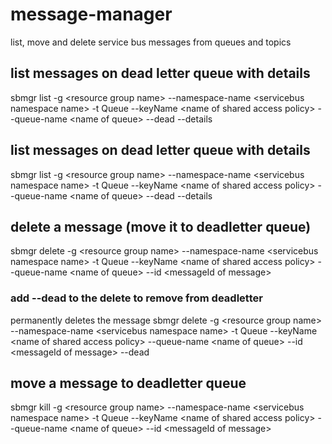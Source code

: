 # message-manager
list, move and delete service bus messages from queues and topics

## list messages on dead letter queue with details
sbmgr list -g \<resource group name> --namespace-name \<servicebus namespace name>  -t Queue --keyName \<name of shared access policy> --queue-name \<name of queue> --dead  --details

## list messages on dead letter queue with details
sbmgr list -g \<resource group name> --namespace-name \<servicebus namespace name>  -t Queue --keyName \<name of shared access policy> --queue-name \<name of queue> --dead  --details

## delete a message (move it to deadletter queue)
sbmgr delete -g  \<resource group name> --namespace-name \<servicebus namespace name>  -t Queue --keyName \<name of shared access policy> --queue-name \<name of queue> --id \<messageId of message>

### add --dead to the delete to remove from deadletter
permanently deletes the message
sbmgr delete -g  \<resource group name> --namespace-name \<servicebus namespace name>  -t Queue --keyName \<name of shared access policy> --queue-name \<name of queue> --id \<messageId of message> --dead

## move a message to deadletter queue
sbmgr kill -g  \<resource group name> --namespace-name \<servicebus namespace name>  -t Queue --keyName \<name of shared access policy> --queue-name \<name of queue> --id \<messageId of message>
